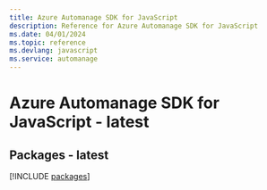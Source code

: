 ```yaml
---
title: Azure Automanage SDK for JavaScript
description: Reference for Azure Automanage SDK for JavaScript
ms.date: 04/01/2024
ms.topic: reference
ms.devlang: javascript
ms.service: automanage
---
```

# Azure Automanage SDK for JavaScript - latest
## Packages - latest
[!INCLUDE [packages](automanage-index.md)]
